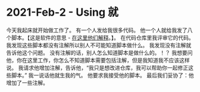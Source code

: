 # 2021-Feb-2 - Using 就

今天我起床就开始做工作了。
有一个人发给我很多代码。
他一个人就给我发了八个脚本。【这是软件的意思 - [在这里他们解释](https://baike.baidu.com/item/%E8%84%9A%E6%9C%AC/1697005)。】。
在代码仓库里我评审它的代码。
我发现这些脚本都没有注解所以别人不可能知道脚本做什么。
我发现没有注解就告诉他这个问题。
没有注解的话，别人怎么知道脚本是做什么的。！？
我想要问他，你在这里工作，你怎么不知道脚本需要包括注解，但是我知道我不应该这样说。
我请求他增加注解，告诉他，“我只是想改进仓库，我可以帮助你一起修正这些脚本。” 
我一说话他就生我的气。 
他要求我接受他的脚本。
最后我们妥协了：他增加了一些注解。